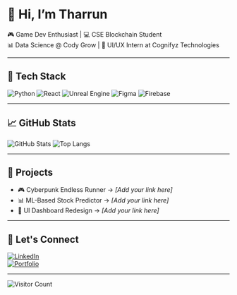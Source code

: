 # 👋 Hi, I’m Tharrun

🎮 Game Dev Enthusiast | 💻 CSE Blockchain Student  
📊 Data Science @ Cody Grow | 🎨 UI/UX Intern at Cognifyz Technologies  

---

## 🔧 Tech Stack
![Python](https://img.shields.io/badge/-Python-3776AB?style=flat&logo=python&logoColor=white)
![React](https://img.shields.io/badge/-React-20232A?style=flat&logo=react)
![Unreal Engine](https://img.shields.io/badge/-Unreal%20Engine-0f0f0f?style=flat&logo=unreal-engine)
![Figma](https://img.shields.io/badge/-Figma-F24E1E?style=flat&logo=figma&logoColor=white)
![Firebase](https://img.shields.io/badge/-Firebase-FFCA28?style=flat&logo=firebase&logoColor=white)

---

## 📈 GitHub Stats
![GitHub Stats](https://github-readme-stats.vercel.app/api?username=Tharrun7&show_icons=true&theme=radical)
![Top Langs](https://github-readme-stats.vercel.app/api/top-langs/?username=Tharrun7&layout=compact&css,html&theme=radical)

---

## 🚀 Projects
- 🎮 Cyberpunk Endless Runner &rarr; _[Add your link here]_
- 📊 ML-Based Stock Predictor &rarr; _[Add your link here]_
- 🎨 UI Dashboard Redesign &rarr; _[Add your link here]_

---

## 🔗 Let's Connect

[![LinkedIn](https://img.shields.io/badge/-LinkedIn-blue?style=flat&logo=linkedin)](https://www.linkedin.com/in/t-s-tharrun-554869320/)  
[![Portfolio](https://img.shields.io/badge/-Portfolio-orange?style=flat&logo=web)](https://tharrun-portfolio.web.app/)

---

![Visitor Count](https://komarev.com/ghpvc/?username=Tharrun7&label=Visitors&color=0e75b6&style=flat)
